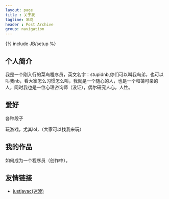 ```yaml
---
layout: page
title : 关于我
tagline: 笨鸟
header : Post Archive
group: navigation
---
```

{% include JB/setup %}

## 个人简介

我是一个刚入行的菜鸟程序员，英文名字：stupidnb,你们可以叫我鸟弟，也可以叫我nb，看大家怎么习惯怎么叫，我就是一个随心的人，也是一个和蔼可亲的人，同时我也是一位心理咨询师（没证），偶尔研究人心，人性。

## 爱好 ##
各种段子

玩游戏，尤其lol，（大家可以找我来玩）

## 我的作品 ##

如何成为一个程序员（创作中）。

## 友情链接 ##

- [justjavac(迷渡)](http://justjavac.com/)


